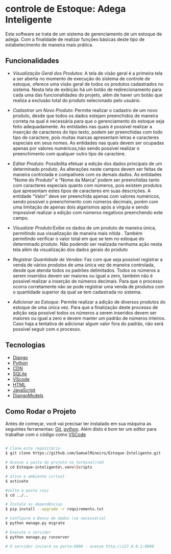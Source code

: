 # controle de Estoque: Adega Inteligente

Este software se trata de um sistema de gerenciamento de um estoque de adega. Com a finalidade de realizar funções básicas deste tipo de estabelecimento de maneira mais prática.

## Funcionalidades

- *Visualização Geral dos Produtos*: A tela de visão geral é a primeira tela a ser aberta no momento de execução do sistema de controle de estoque, oferece uma visão geral de todos os produtos cadastrados no sistema.
	Nesta tela de exibição há um botão de redirecionamento para cada uma das funcionalidades do projeto, além de haver um botão que realiza a exclusão total do produto selecionado pelo usuário.


- *Cadastrar um Novo Produto*: Permite realizar o cadastro de um novo produto, desde que todos os dados estejam preenchidos de maneira correta na qual é necessária para que o gerenciamento do estoque seja feito adequadamente.
	As entidades nas quais é possível realizar a inserção de caracteres do tipo texto, podem ser preenchidas com todo tipo de caractere, pois muitas marcas apresentam letras e caracteres especiais em seus nomes.
	As entidades nas quais devem ser ocupadas apenas por valores numéricos,não sendo possível realizar o preenchimento com qualquer outro tipo de caractere.


- *Editar Produto*: Possibilita efetuar a edição dos dados principais de um determinado produto.
As alterações neste campos devem ser feitas de maneira controlada e compatíveis com os demais dados.
As entidades “Nome do Produto” e “Nome da Marca” podem ser preenchidas tanto com caracteres especiais quanto com números, pois existem produtos que apresentam estes tipos de caracteres em suas descrições.
A entidade “Valor” deve ser preenchida apenas com valores numéricos, sendo possível o preenchimento com números decimais, porém com uma limitação de apenas dois algarismos após a vírgula e sendo impossível realizar a edição com números negativos preenchendo este campo.


- *Visualizar Produto*:Exibe os dados de um produto de maneira única, permitindo sua visualização de maneira mais nítida .
Também permitindo verificar o valor total em que se tem no estoque do determinado produto.
Não podendo ser realizada nenhuma ação nesta tela além da visualização dos dados gerais do produto


- *Registrar Quantidade de Vendas*: Faz com que seja possível registrar a venda de vários produtos de uma única vez de maneira controlada, desde que atenda todos os padrões delimitados.
Todos os números a serem inseridos devem ser maiores ou igual a zero, também não é possível realizar a inserção de números decimais. Para que o processo ocorra corretamente não se pode registrar uma venda de produtos com o quantidade superior da qual se tem cadastrada no sistema.


- *Adicionar ao Estoque*: Permite realizar a adição de diversos produtos do estoque de uma única vez.
Para que a finalização deste processo de adição seja possível todos os números a serem inseridos devem ser maiores ou igual a zero e devem manter um padrão de números inteiros. Caso haja a tentativa de  adicionar algum valor fora do padrão, não será possível seguir com o processo.


## Tecnologias

 - [Django](https://pypi.org/project/Django)
 - [Python](https://www.python.org/downloads)
 - [CDN](https://getbootstrap.com/docs/5.3/getting-started/download)
 - [SQLite](https://sqlitebrowser.org/dl)
 - [VScode](https://code.visualstudio.com/download)
 - [HTML](https://code.visualstudio.com/docs/languages/html)
 - [JavaScript](https://code.visualstudio.com/docs/languages/javascript)
 - [DjangoModels](https://www.w3schools.com/django/django_models.php)


## Como Rodar o Projeto

Antes de começar, você vai precisar ter instalado em sua máquina as seguintes ferramentas:
[Git](https://git-scm.com), [python](https://www.python.org).
Além disto é bom ter um editor para trabalhar com o código como [VSCode](https://code.visualstudio.com)

```bash

# Clone este repositório
$ git clone https://github.com/SamuelMineiro/Estoque-Inteligente.git

# Acesse a pasta do projeto no terminal/cmd
$ cd Estoque-inteligente\.venv\Scripts

# ative o ambiente virtual
$ activate

#volte a pasta raiz
$ cd ../..

# Instale as dependências
$ pip install --upgrade -r requirements.txt

# Configure o Banco de dados (se necessário)
$ python manage.py migrate

# Execute o servidor
$ python manage.py runserver

# O servidor inciará na porta:8000 - acesse http://127.0.0.1:8000
